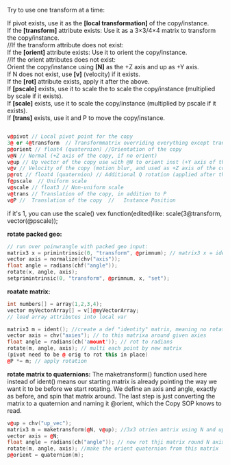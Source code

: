 Try to use one transform at a time:

If pivot exists, use it as the **[local transformation]** of the copy/instance.  
If the **[transform]** attribute exists: Use it as a 3×3/4×4 matrix to transform the copy/instance.  
//If the transform attribute does not exist:  
If the **[orient]** attribute exists: Use it to orient the copy/instance.  
//If the orient attributes does not exist:  
Orient the copy/instance using **[N]** as the +Z axis and up as +Y axis.  
If N does not exist, use **[v]** (velocity) if it exists.  
If the **[rot]** attribute exists, apply it after the above.  
If **[pscale]** exists, use it to scale the to scale the copy/instance (multiplied by scale if it exists).  
If **[scale]** exists, use it to scale the copy/instance (multiplied by pscale if it exists).  
If **[trans]** exists, use it and P to move the copy/instance.  



```cpp

v@pivot // Local pivot point for the copy
3@ or 4@transform  // Transformmatrix overriding everything except translations from [P], [pivot], and [trans]
p@orient // float4 (quaternion) //Orientation of the copy
v@N // Normal (+Z axis of the copy, if no orient)
v@up // Up vector of the copy use with @N to orient inst (+Y axis of the copy, if no orient)
v@v // Velocity of the copy (motion blur, and used as +Z axis of the copy if no orient or N)
p@rot // float4 (quaternion) // Additional Q rotation (applied after the orientation attributes above)
f@pscale  // Uniform scale 
v@scale // float3 // Non-uniform scale
v@trans // Translation of the copy, in addition to P
v@P //  Translation of the copy  //   Instance Position

```

 if it's 1, you can use the scale() vex function(edited)like: scale(3@transform, vector(@pscale));
 


**rotate packed geo:**
```cpp
// run over poinwrangle with packed geo input:
matrix3 x = primintrinsic(0, "transform", @primnum); // matrix3 x = ident();
vector axis = normalize(chv("axis"));
float angle = radians(chf("angle"));
rotate(x, angle, axis);
setprimintrinsic(0, "transform", @primnum, x, "set");
```

**roatate matrix:**
```cpp
int numbers[] = array(1,2,3,4);
vector myVectorArray[] = v[]@myVectorArray; 
// load array attributes into local var

matrix3 m = ident(); //create a def "identity" matrix, meaning no rotation
vector axis = chv("axies"); // to this matrixa around given axies 
float angle = radians(ch('amount')); // rot to radians 
rotate(m, angle, axis); // multi each point by new matrix 
(pivot need to be @ orig to rot this in place)
@P *= m; // apply rotation
```

**rotate matrix to quaternions:**
The maketransform() function used here instead of ident()  means our starting matrix is already pointing the way we want it to be before we start rotating. We define an axis and angle, exactly as before, and spin that matrix around. The last step is just converting the matrix to a quaternion and naming it @orient,  which the Copy SOP knows to read.
```cpp
v@up = chv("up_vec");
matrix3 m = maketransform(@N, v@up); //3x3 otrien amtrix using N and up as ther principal axies 
vector axis = @N;
float angle = radians(ch("angle")); // now rot thji matrix round N axix at over time
rotate(m, angle, axis); //make the orient quaternion from this matrix
p@orient = quaternion(m);
```

